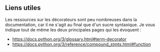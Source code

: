 ## Liens utiles

Les ressources sur les décorateurs sont peu nombreuses dans la documentation, car il ne s'agit au final que d'un sucre syntaxique.
Je vous indique tout de même les deux principales pages qui les évoquent :

* <https://docs.python.org/3/glossary.html#term-decorator>
* <https://docs.python.org/3/reference/compound_stmts.html#function>
